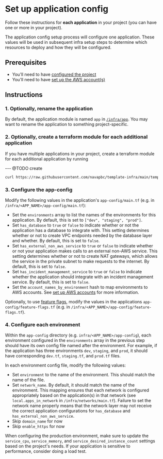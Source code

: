 # Set up application config

Follow these instructions for **each application** in your project (you can have one or more in your project).

The application config setup process will configure one application. These values will be used in subsequent infra setup steps to determine which resources to deploy and how they will be configured.

## Prerequisites

* You'll need to have [configured the project](/infra/project-config/main.tf)
* You'll need to have [set up the AWS account(s)](./set-up-aws-accounts.md)

## Instructions

### 1. Optionally, rename the application

By default, the application module is named `app` in [`/infra/app`](/infra/app). You may want to rename the application to something project-specific.

### 2. Optionally, create a terraform module for each additional application

If you have multiple applications in your project, create a terraform module for each additional application by running

--- @TODO create

```bash
curl https://raw.githubusercontent.com/navapbc/template-infra/main/template-only-bin/download-app-module.sh | bash -s
```

### 3. Configure the app-config

Modify the following values in the application's `app-config/main.tf` (e.g. in `/infra/<APP_NAME>/app-config/main.tf`):

* Set the `environments` array to list the names of the environments for this application. By default, this is set to `["dev", "staging", "prod"]`.
* Set `has_database` to `true` or `false` to indicate whether or not the application has a database to integrate with. This setting determines whether or not to create VPC endpoints needed by the database layer and whether. By default, this is set to `false`.
* Set `has_external_non_aws_service` to `true` or `false` to indicate whether or not your application makes calls to an external non-AWS service. This setting determines whether or not to create NAT gateways, which allows the service in the private subnet to make requests to the internet. By default, this is set to `false`.
* Set `has_incident_management_service` to `true` or `false` to indicate whether the application should integrate with an incident management service. By default, this is set to `false`.
* Set the `account_names_by_environment` hash to map environments to AWS accounts. See [set up AWS accounts](./set-up-aws-accounts.md) for more information.

Optionally, to use [feature flags](/docs/feature-flags.md), modify the values in the applications `app-config/feature-flags.tf` (e.g. in `/infra/<APP_NAME>/app-config/feature-flags.tf`).

### 4. Configure each environment

Within the `app-config` directory (e.g. `infra/<APP_NAME>/app-config`), each environment configured in the `environments` array in the previous step should have its own config file named after the environment. For example, if the application has three environments `dev`, `staging`, and `prod`, it should have corresponding `dev.tf`, `staging.tf`, and `prod.tf` files.

In each environment config file, modify the following values:

* Set `environment` to the name of the environment. This should match the name of the file.
* Set `network_name`. By default, it should match the name of the environment. This mapping ensures that each network is configured appropriately based on the application(s) in that network (see `local.apps_in_network` in `/infra/networks/main.tf`). Failure to set the network name properly means that the network layer may not receive the correct application configurations for `has_database` and `has_external_non_aws_service`.
* Skip `domain_name` for now
* Skip `enable_https` for now

When configuring the production environment, make sure to update the `service_cpu`, `service_memory`, and `service_desired_instance_count` settings based on the project's needs. If your application is sensitive to performance, consider doing a load test.
